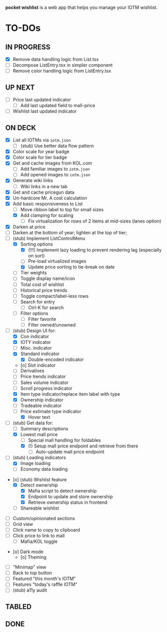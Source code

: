 **pocket wishlist** is a web app that helps you manage your IOTM wishlist.

# TO-DOs

## IN PROGRESS

- [x] Remove data handling logic from List.tsx
- [ ] Decompose ListEntry.tsx in simpler component
- [ ] Remove color handling logic from ListEntry.tsx

## UP NEXT

- [ ] Price last updated indicator
  - [ ] Add last updated field to mall-price
- [ ] Wishlist last updated indicator

## ON DECK

- [x] List all IOTMs via `iotm.json`
  - [ ] (stub) Use better data flow pattern
- [x] Color scale for year badge
- [x] Color scale for tier badge
- [x] Get and cache images from KOL.com
  - [ ] Add familiar images to `iotm.json`
  - [ ] Add opened images to `iotm.json`
- [x] Generate wiki links
  - [ ] Wiki links in a new tab
- [x] Get and cache pricegun data
- [x] Un-hardcore Mr. A cost calculation
- [x] Add basic responsiveness to List
  - [ ] Move ribbon label to top for small sizes
  - [x] Add clamping for scaling
    - [ ] Fix virtualization for rows of 2 items at mid-sizes (lanes option)
- [x] Darken at price
- [ ] Darken at the bottom of year; lighten at the top of tier;
- [ ] (stub) Implement ListControlMenu
  - [x] Sorting options
    - [x] (!!!) Implement lazy loading to prevent rendering lag (especially on sort)
    - [ ] Pre-load virtualized images
    - [x] Update price sorting to tie-break on date
  - [ ] Tier weights
  - [ ] Toggle display name/icon
  - [ ] Total cost of wishlist
  - [ ] Historical price trends
  - [ ] Toggle compact/label-less rows
  - [ ] Search for entry
    - [ ] Ctrl-K for search
  - [ ] Filter options
    - [ ] Filter favorite
    - [ ] Filter owned/unowned
- [ ] (stub) Design UI for:
  - [x] Con indicator
  - [x] IOTY indicator
  - [ ] Misc. indicator
  - [x] Standard indicator
    - [x] Double-encoded indicator
  - [o] Slot indicator
  - [ ] Derivatives
  - [ ] Price trends indicator
  - [ ] Sales volume indicator
  - [ ] Scroll progress indicator
  - [x] Item type indicator/replace item label with type
  - [x] Ownership indicator
  - [ ] Tradeable indicator
  - [ ] Price estimate type indicator
    - [x] Hover text
- [ ] (stub) Get data for:
  - [ ] Summary descriptions
  - [x] Lowest mall price
    - [ ] Special mall handling for foldables
    - [x] (!) Setup mall price endpoint and retrieve from there
      - [ ] Auto-update mall price endpoint
- [ ] (stub) Loading indicators
  - [x] Image loading
  - [ ] Economy data loading
- [o] (stub) Wishlist feature
  - [x] Detect ownership
    - [x] Mafia script to detect ownership
    - [x] Endpoint to update and store ownership
    - [x] Retrieve ownership status in frontend
  - [ ] Shareable wishlist
- [ ] Custom/opinionated sections
- [ ] Grid view
- [ ] Click name to copy to clipboard
- [ ] Click price to link to mall
  - [ ] Mafia/KOL toggle
- [o] Dark mode
  - [o] Theming
- [ ] "Minimap" view
- [ ] Back to top button
- [ ] Featured "this month's IOTM"
- [ ] Features "today's raffle IOTM"
- [ ] (stub) a11y audit

## TABLED

## DONE
